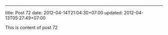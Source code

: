 ---
title: Post 72
date: 2012-04-14T21:04:30+07:00
updated: 2012-04-13T05:27:49+07:00

This is content of post 72